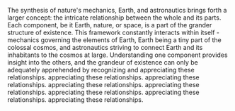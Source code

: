 
The synthesis of nature's mechanics, Earth, and astronautics brings forth a larger concept: the intricate relationship between the whole and its parts. Each component, be it Earth, nature, or space, is a part of the grander structure of existence. This framework constantly interacts within itself - mechanics governing the elements of Earth, Earth being a tiny part of the colossal cosmos, and astronautics striving to connect Earth and its inhabitants to the cosmos at large. Understanding one component provides insight into the others, and the grandeur of existence can only be adequately apprehended by recognizing and appreciating these relationships. appreciating these relationships. appreciating these relationships. appreciating these relationships. appreciating these relationships. appreciating these relationships. appreciating these relationships. appreciating these relationships.